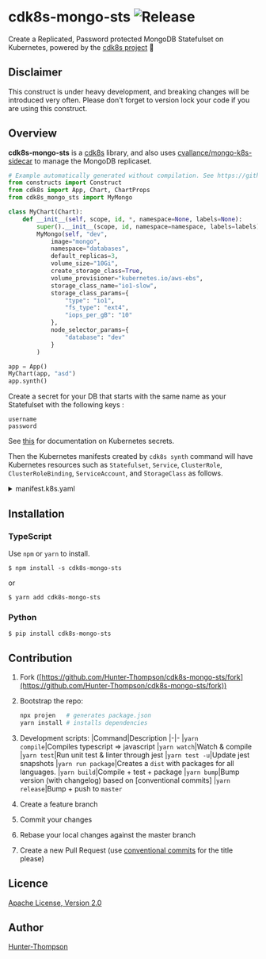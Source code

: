 # cdk8s-mongo-sts  ![Release](https://github.com/Hunter-Thompson/cdk8s-mongo-sts/workflows/Release/badge.svg?branch=development)

Create a Replicated, Password protected MongoDB Statefulset on Kubernetes, powered by the [cdk8s project](https://cdk8s.io) 🚀

## Disclaimer

This construct is under heavy development, and breaking changes will be introduced very often. Please don't forget to version lock your code if you are using this construct.

## Overview

**cdk8s-mongo-sts** is a [cdk8s](https://cdk8s.io) library, and also uses [cvallance/mongo-k8s-sidecar](https://github.com/cvallance/mongo-k8s-sidecar) to manage the MongoDB replicaset.

```python
# Example automatically generated without compilation. See https://github.com/aws/jsii/issues/826
from constructs import Construct
from cdk8s import App, Chart, ChartProps
from cdk8s_mongo_sts import MyMongo

class MyChart(Chart):
    def __init__(self, scope, id, *, namespace=None, labels=None):
        super().__init__(scope, id, namespace=namespace, labels=labels)
        MyMongo(self, "dev",
            image="mongo",
            namespace="databases",
            default_replicas=3,
            volume_size="10Gi",
            create_storage_class=True,
            volume_provisioner="kubernetes.io/aws-ebs",
            storage_class_name="io1-slow",
            storage_class_params={
                "type": "io1",
                "fs_type": "ext4",
                "iops_per_gB": "10"
            },
            node_selector_params={
                "database": "dev"
            }
        )

app = App()
MyChart(app, "asd")
app.synth()
```

Create a secret for your DB that starts with the same name as your Statefulset with the following keys :

```
username
password
```

See [this](https://kubernetes.io/docs/concepts/configuration/secret/) for documentation on Kubernetes secrets.

Then the Kubernetes manifests created by `cdk8s synth` command will have Kubernetes resources such as `Statefulset`, `Service`, `ClusterRole`, `ClusterRoleBinding`, `ServiceAccount`, and `StorageClass` as follows.

<details>
<summary>manifest.k8s.yaml</summary>

```yaml
allowVolumeExpansion: true
apiVersion: storage.k8s.io/v1
kind: StorageClass
metadata:
  name: io1-slow
parameters:
  fsType: ext4
  type: io1
  iopsPerGB: "10"
provisioner: kubernetes.io/aws-ebs
reclaimPolicy: Retain
---
apiVersion: v1
kind: Service
metadata:
  name: dev
  namespace: databases
spec:
  clusterIP: None
  ports:
    - port: 27017
      targetPort: 27017
  selector:
    db: dev
  type: ClusterIP
---
apiVersion: rbac.authorization.k8s.io/v1
kind: ClusterRole
metadata:
  name: get-pods-role
  namespace: databases
rules:
  - apiGroups:
      - "*"
    resources:
      - pods
    verbs:
      - list
---
apiVersion: v1
kind: ServiceAccount
metadata:
  name: dev
  namespace: databases
---
apiVersion: rbac.authorization.k8s.io/v1
kind: ClusterRoleBinding
metadata:
  name: dev
  namespace: databases
roleRef:
  apiGroup: ""
  kind: ClusterRole
  name: get-pods-role
subjects:
  - kind: ServiceAccount
    name: dev
    namespace: databases
---
apiVersion: apps/v1
kind: StatefulSet
metadata:
  name: dev
  namespace: databases
spec:
  replicas: 3
  selector:
    matchLabels:
      db: dev
  serviceName: dev
  template:
    metadata:
      labels:
        db: dev
    spec:
      containers:
        - env:
            - name: MONGO_SIDECAR_POD_LABELS
              value: db=dev
            - name: KUBE_NAMESPACE
              value: databases
            - name: MONGODB_DATABASE
              value: admin
            - name: MONGODB_USERNAME
              valueFrom:
                secretKeyRef:
                  key: username
                  name: dev
            - name: MONGODB_PASSWORD
              valueFrom:
                secretKeyRef:
                  key: password
                  name: dev
          image: cvallance/mongo-k8s-sidecar
          name: mongo-sidecar
        - args:
            - --replSet
            - rs0
            - --bind_ip
            - 0.0.0.0
            - --dbpath
            - /data/db
            - --oplogSize
            - "128"
          env:
            - name: MONGO_INITDB_ROOT_USERNAME
              valueFrom:
                secretKeyRef:
                  key: username
                  name: dev
            - name: MONGO_INITDB_ROOT_PASSWORD
              valueFrom:
                secretKeyRef:
                  key: password
                  name: dev
          image: mongo
          name: dev
          ports:
            - containerPort: 27017
          resources:
            limits:
              cpu: 400m
              memory: 512Mi
            requests:
              cpu: 200m
              memory: 256Mi
          volumeMounts:
            - mountPath: /data/db
              name: dev
      nodeSelector:
        database: dev
      securityContext:
        fsGroup: 999
        runAsGroup: 999
        runAsUser: 999
      serviceAccountName: dev
      terminationGracePeriodSeconds: 10
  volumeClaimTemplates:
    - metadata:
        name: dev
      spec:
        accessModes:
          - ReadWriteOnce
        resources:
          requests:
            storage: 10Gi
        storageClassName: io1-slow
```

</details>

## Installation

### TypeScript

Use `npm` or `yarn` to install.

```shell
$ npm install -s cdk8s-mongo-sts
```

or

```shell
$ yarn add cdk8s-mongo-sts
```

### Python

```shell
$ pip install cdk8s-mongo-sts
```

## Contribution

1. Fork ([https://github.com/Hunter-Thompson/cdk8s-mongo-sts/fork](https://github.com/Hunter-Thompson/cdk8s-mongo-sts/fork))
2. Bootstrap the repo:

   ```bash
   npx projen   # generates package.json
   yarn install # installs dependencies
   ```
3. Development scripts:
   |Command|Description
   |-|-
   |`yarn compile`|Compiles typescript => javascript
   |`yarn watch`|Watch & compile
   |`yarn test`|Run unit test & linter through jest
   |`yarn test -u`|Update jest snapshots
   |`yarn run package`|Creates a `dist` with packages for all languages.
   |`yarn build`|Compile + test + package
   |`yarn bump`|Bump version (with changelog) based on [conventional commits]
   |`yarn release`|Bump + push to `master`
4. Create a feature branch
5. Commit your changes
6. Rebase your local changes against the master branch
7. Create a new Pull Request (use [conventional commits](https://www.conventionalcommits.org/en/v1.0.0/) for the title please)

## Licence

[Apache License, Version 2.0](./LICENSE)

## Author

[Hunter-Thompson](https://github.com/Hunter-Thompson)
